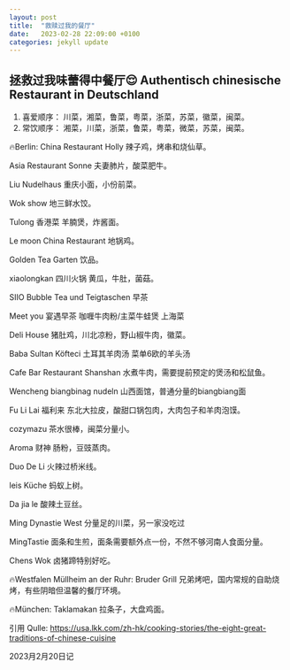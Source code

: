 ```yaml
---
layout: post
title:  "救赎过我的餐厅"
date:   2023-02-28 22:09:00 +0100
categories: jekyll update
---
```


## 拯救过我味蕾得中餐厅😌 Authentisch chinesische Restaurant in Deutschland 
1. 喜爱顺序：
川菜，湘菜，鲁菜，粤菜，浙菜，苏菜，徽菜，闽菜。
2. 常饮顺序：
湘菜，川菜，浙菜，鲁菜，粤菜，微菜，苏菜，闽菜。


🔥Berlin:
China Restaurant Holly 辣子鸡，烤串和烧仙草。

Asia Restaurant Sonne 夫妻肺片，酸菜肥牛。

Liu Nudelhaus 重庆小面，小份前菜。

Wok show 地三鲜水饺。

Tulong 香港菜 羊腩煲，炸酱面。



Le moon China Restaurant 地锅鸡。

Golden Tea Garten 饮品。

xiaolongkan 四川火锅 黄瓜，牛肚，菌菇。

SIIO Bubble Tea und Teigtaschen 早茶

Meet you 宴遇早茶 咖喱牛肉粉/主菜牛蛙煲 上海菜



Deli House 猪肚鸡，川北凉粉，野山椒牛肉，徽菜。

Baba Sultan Köfteci 土耳其羊肉汤 菜单6欧的羊头汤

Cafe Bar Restaurant Shanshan 水煮牛肉，需要提前预定的煲汤和松鼠鱼。

Wencheng biangbinag nudeln 山西面馆，普通分量的biangbiang面

Fu Li Lai 福利来 东北大拉皮，酸甜口锅包肉，大肉包子和羊肉泡馍。



cozymazu 茶水很棒，闽菜分量小。

Aroma 财神 肠粉，豆豉蒸肉。

Duo De Li 火辣过桥米线。

leis Küche 蚂蚁上树。

Da jia le 酸辣土豆丝。



Ming Dynastie West 分量足的川菜，另一家没吃过

MingTastie 面条和生煎，面条需要额外点一份，不然不够河南人食面分量。

Chens Wok 卤猪蹄特别好吃。




🔥Westfalen Müllheim an der Ruhr:
Bruder Grill 兄弟烤吧，国内常规的自助烧烤，有些阴暗但温馨的餐厅环境。




🔥München:
Taklamakan 拉条子，大盘鸡面。

引用
Qulle: https://usa.lkk.com/zh-hk/cooking-stories/the-eight-great-traditions-of-chinese-cuisine

2023月2月20日记
